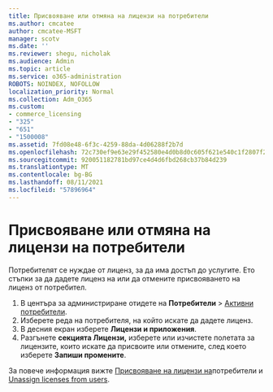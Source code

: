 ```yaml
---
title: Присвояване или отмяна на лицензи на потребители
ms.author: cmcatee
author: cmcatee-MSFT
manager: scotv
ms.date: ''
ms.reviewer: shegu, nicholak
ms.audience: Admin
ms.topic: article
ms.service: o365-administration
ROBOTS: NOINDEX, NOFOLLOW
localization_priority: Normal
ms.collection: Adm_O365
ms.custom:
- commerce_licensing
- "325"
- "651"
- "1500008"
ms.assetid: 7fd08e48-6f3c-4259-88da-4d06288f2b7d
ms.openlocfilehash: 72c730ef9e63e29f452580e4d0b8d0c605f621e540c1f2807f284c47aeaa37f5
ms.sourcegitcommit: 920051182781bd97ce4d4d6fbd268cb37b84d239
ms.translationtype: MT
ms.contentlocale: bg-BG
ms.lasthandoff: 08/11/2021
ms.locfileid: "57896964"
---
```

# <a name="assign-or-unassign-licenses-to-users"></a>Присвояване или отмяна на лицензи на потребители

Потребителят се нуждае от лиценз, за да има достъп до услугите. Ето стъпки за да дадете лиценз на или да отмените присвояването на лиценз от потребител.
  
1. В центъра за администриране отидете на **Потребители** \> [Активни потребители](https://go.microsoft.com/fwlink/p/?linkid=834822).
2. Изберете реда на потребителя, на който искате да дадете лиценз.
3. В десния екран изберете **Лицензи и приложения**.
4. Разгънете **секцията Лицензи,** изберете или изчистете полетата за лицензите, които искате да присвоите или отмените, след което изберете **Запиши промените**.

За повече информация вижте [Присвояване на лицензи на](https://docs.microsoft.com/microsoft-365/admin/manage/assign-licenses-to-users)потребители и [Unassign licenses from users](https://docs.microsoft.com/microsoft-365/admin/manage/remove-licenses-from-users).